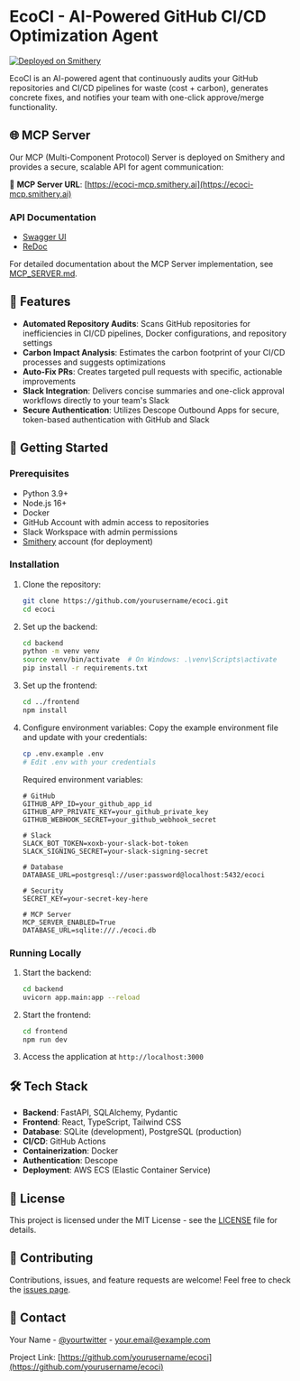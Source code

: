 # EcoCI - AI-Powered GitHub CI/CD Optimization Agent

[![Deployed on Smithery](https://img.shields.io/badge/Deployed%20on-Smithery-6e3bea?style=for-the-badge)](https://ecoci-mcp.smithery.ai)

EcoCI is an AI-powered agent that continuously audits your GitHub repositories and CI/CD pipelines for waste (cost + carbon), generates concrete fixes, and notifies your team with one-click approve/merge functionality.

## 🌐 MCP Server

Our MCP (Multi-Component Protocol) Server is deployed on Smithery and provides a secure, scalable API for agent communication:

🔗 **MCP Server URL**: [https://ecoci-mcp.smithery.ai](https://ecoci-mcp.smithery.ai)

### API Documentation
- [Swagger UI](https://ecoci-mcp.smithery.ai/api/docs)
- [ReDoc](https://ecoci-mcp.smithery.ai/api/redoc)

For detailed documentation about the MCP Server implementation, see [MCP_SERVER.md](MCP_SERVER.md).

## 🎯 Features

- **Automated Repository Audits**: Scans GitHub repositories for inefficiencies in CI/CD pipelines, Docker configurations, and repository settings
- **Carbon Impact Analysis**: Estimates the carbon footprint of your CI/CD processes and suggests optimizations
- **Auto-Fix PRs**: Creates targeted pull requests with specific, actionable improvements
- **Slack Integration**: Delivers concise summaries and one-click approval workflows directly to your team's Slack
- **Secure Authentication**: Utilizes Descope Outbound Apps for secure, token-based authentication with GitHub and Slack

## 🚀 Getting Started

### Prerequisites

- Python 3.9+
- Node.js 16+
- Docker
- GitHub Account with admin access to repositories
- Slack Workspace with admin permissions
- [Smithery](https://smithery.ai) account (for deployment)

### Installation

1. Clone the repository:
   ```bash
   git clone https://github.com/yourusername/ecoci.git
   cd ecoci
   ```

2. Set up the backend:
   ```bash
   cd backend
   python -m venv venv
   source venv/bin/activate  # On Windows: .\venv\Scripts\activate
   pip install -r requirements.txt
   ```

3. Set up the frontend:
   ```bash
   cd ../frontend
   npm install
   ```

4. Configure environment variables:
   Copy the example environment file and update with your credentials:
   ```bash
   cp .env.example .env
   # Edit .env with your credentials
   ```
   
   Required environment variables:
   ```
   # GitHub
   GITHUB_APP_ID=your_github_app_id
   GITHUB_APP_PRIVATE_KEY=your_github_private_key
   GITHUB_WEBHOOK_SECRET=your_github_webhook_secret
   
   # Slack
   SLACK_BOT_TOKEN=xoxb-your-slack-bot-token
   SLACK_SIGNING_SECRET=your-slack-signing-secret
   
   # Database
   DATABASE_URL=postgresql://user:password@localhost:5432/ecoci
   
   # Security
   SECRET_KEY=your-secret-key-here
   
   # MCP Server
   MCP_SERVER_ENABLED=True
   DATABASE_URL=sqlite:///./ecoci.db
   ```

### Running Locally

1. Start the backend:
   ```bash
   cd backend
   uvicorn app.main:app --reload
   ```

2. Start the frontend:
   ```bash
   cd frontend
   npm run dev
   ```

3. Access the application at `http://localhost:3000`

## 🛠️ Tech Stack

- **Backend**: FastAPI, SQLAlchemy, Pydantic
- **Frontend**: React, TypeScript, Tailwind CSS
- **Database**: SQLite (development), PostgreSQL (production)
- **CI/CD**: GitHub Actions
- **Containerization**: Docker
- **Authentication**: Descope
- **Deployment**: AWS ECS (Elastic Container Service)

## 📄 License

This project is licensed under the MIT License - see the [LICENSE](LICENSE) file for details.

## 🤝 Contributing

Contributions, issues, and feature requests are welcome! Feel free to check the [issues page](https://github.com/yourusername/ecoci/issues).

## 📧 Contact

Your Name - [@yourtwitter](https://twitter.com/yourtwitter) - your.email@example.com

Project Link: [https://github.com/yourusername/ecoci](https://github.com/yourusername/ecoci)
